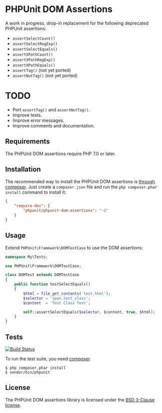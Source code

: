 # PHPUnit DOM Assertions

A work in progress, drop-in replacement for the following deprecated PHPUnit assertions:

 * `assertSelectCount()`
 * `assertSelectRegExp()`
 * `assertSelectEquals()`
 * `assertXPathCount()`
 * `assertXPathRegExp()`
 * `assertXPathEquals()`
 * `assertTag()` (not yet ported)
 * `assertNotTag()` (not yet ported)

# TODO

 * Port `assertTag()` and `assertNotTag()`.
 * Improve tests.
 * Improve error messages.
 * Improve comments and documentation.

## Requirements

The PHPUnit DOM assertions require PHP 7.0 or later.

## Installation

The recommended way to install the PHPUnit DOM assertions is
[through composer](http://getcomposer.org). Just create a `composer.json` file
and run the `php composer.phar install` command to install it:

~~~json
{
    "require-dev": {
        "phpunit/phpunit-dom-assertions": "~2"
    }
}
~~~

## Usage

Extend `PHPUnit\Framework\DOMTestCase` to use the DOM assertions:

~~~php
namespace My\Tests;

use PHPUnit\Framework\DOMTestCase;

class DOMTest extends DOMTestCase
{
    public function testSelectEquals()
    {
        $html = file_get_contents('test.html');
        $selector = 'span.test_class';
        $content  = 'Test Class Text';

        self::assertSelectEquals($selector, $content, true, $html);
    }
}
~~~

## Tests

[![Build Status](https://travis-ci.org/phpunit/phpunit-dom-assertions.svg?branch=master)](https://travis-ci.org/phpunit/phpunit-dom-assertions)

To run the test suite, you need [composer](http://getcomposer.org).

    $ php composer.phar install
    $ vendor/bin/phpunit

## License

The PHPUnit DOM assertions library is licensed under the [BSD 3-Clause license](LICENSE).
